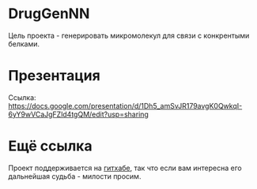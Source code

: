 # DrugGenNN

Цель проекта - генерировать микромолекул для связи с конкрентыми белками.

# Презентация

Ссылка: https://docs.google.com/presentation/d/1Dh5_amSvJR179avgK0QwkqI-6yY9wVCaJgFZld4tgQM/edit?usp=sharing

# Ещё ссылка

Проект поддерживается на [гитхабе](https://github.com/TheRussianFella/DrugGenNN.git), так что если вам интересна его дальнейшая судьба - милости просим.
